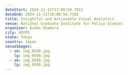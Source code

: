 ```yaml
---
dateStart: 2024-11-11T17:00:54.701Z
dateEnd: 2024-11-11T18:00:54.719Z
title: Insightful and Actionable Visual Analytics
venue: National Graduate Institute for Policy Studies
organizer: Asako Okamura
city: GRIPS
state: Tokyo
country: Japan
venueImages:
  - sm: img_0590.jpg
    lg: img_0590.jpg
  - sm: img_0588.jpg
    lg: img_0588.jpg
---
```

